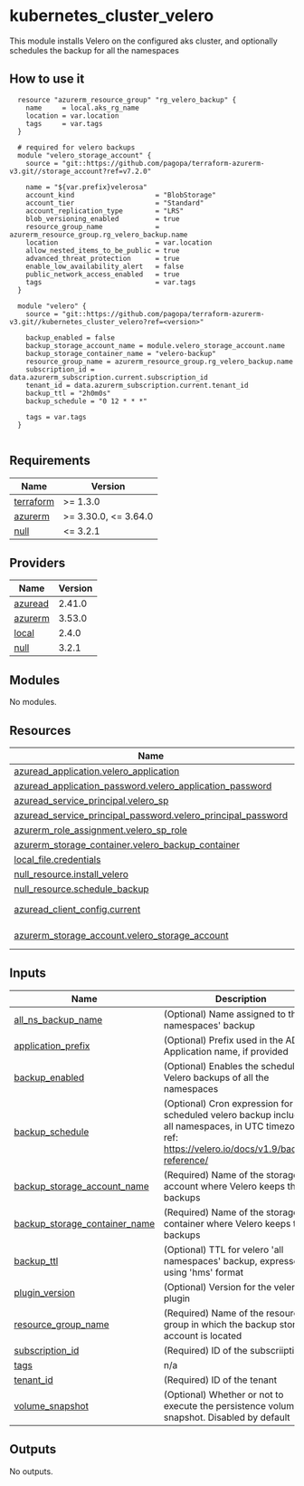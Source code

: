 # kubernetes_cluster_velero

This module installs Velero on the configured aks cluster, and optionally schedules the backup for all the namespaces



## How to use it

```hcl
  resource "azurerm_resource_group" "rg_velero_backup" {
    name     = local.aks_rg_name
    location = var.location
    tags     = var.tags
  }

  # required for velero backups
  module "velero_storage_account" {
    source = "git::https://github.com/pagopa/terraform-azurerm-v3.git//storage_account?ref=v7.2.0"
  
    name = "${var.prefix}velerosa"
    account_kind                    = "BlobStorage"
    account_tier                    = "Standard"
    account_replication_type        = "LRS"
    blob_versioning_enabled         = true
    resource_group_name             = azurerm_resource_group.rg_velero_backup.name
    location                        = var.location
    allow_nested_items_to_be_public = true
    advanced_threat_protection      = true
    enable_low_availability_alert   = false
    public_network_access_enabled   = true
    tags                            = var.tags
  }

  module "velero" {
    source = "git::https://github.com/pagopa/terraform-azurerm-v3.git//kubernetes_cluster_velero?ref=<version>"
    
    backup_enabled = false
    backup_storage_account_name = module.velero_storage_account.name
    backup_storage_container_name = "velero-backup"
    resource_group_name = azurerm_resource_group.rg_velero_backup.name
    subscription_id = data.azurerm_subscription.current.subscription_id
    tenant_id = data.azurerm_subscription.current.tenant_id
    backup_ttl = "2h0m0s"
    backup_schedule = "0 12 * * *"

    tags = var.tags
  }


```


<!-- markdownlint-disable -->
<!-- BEGINNING OF PRE-COMMIT-TERRAFORM DOCS HOOK -->
## Requirements

| Name | Version |
|------|---------|
| <a name="requirement_terraform"></a> [terraform](#requirement\_terraform) | >= 1.3.0 |
| <a name="requirement_azurerm"></a> [azurerm](#requirement\_azurerm) | >= 3.30.0, <= 3.64.0 |
| <a name="requirement_null"></a> [null](#requirement\_null) | <= 3.2.1 |

## Providers

| Name | Version |
|------|---------|
| <a name="provider_azuread"></a> [azuread](#provider\_azuread) | 2.41.0 |
| <a name="provider_azurerm"></a> [azurerm](#provider\_azurerm) | 3.53.0 |
| <a name="provider_local"></a> [local](#provider\_local) | 2.4.0 |
| <a name="provider_null"></a> [null](#provider\_null) | 3.2.1 |

## Modules

No modules.

## Resources

| Name | Type |
|------|------|
| [azuread_application.velero_application](https://registry.terraform.io/providers/hashicorp/azuread/latest/docs/resources/application) | resource |
| [azuread_application_password.velero_application_password](https://registry.terraform.io/providers/hashicorp/azuread/latest/docs/resources/application_password) | resource |
| [azuread_service_principal.velero_sp](https://registry.terraform.io/providers/hashicorp/azuread/latest/docs/resources/service_principal) | resource |
| [azuread_service_principal_password.velero_principal_password](https://registry.terraform.io/providers/hashicorp/azuread/latest/docs/resources/service_principal_password) | resource |
| [azurerm_role_assignment.velero_sp_role](https://registry.terraform.io/providers/hashicorp/azurerm/latest/docs/resources/role_assignment) | resource |
| [azurerm_storage_container.velero_backup_container](https://registry.terraform.io/providers/hashicorp/azurerm/latest/docs/resources/storage_container) | resource |
| [local_file.credentials](https://registry.terraform.io/providers/hashicorp/local/latest/docs/resources/file) | resource |
| [null_resource.install_velero](https://registry.terraform.io/providers/hashicorp/null/latest/docs/resources/resource) | resource |
| [null_resource.schedule_backup](https://registry.terraform.io/providers/hashicorp/null/latest/docs/resources/resource) | resource |
| [azuread_client_config.current](https://registry.terraform.io/providers/hashicorp/azuread/latest/docs/data-sources/client_config) | data source |
| [azurerm_storage_account.velero_storage_account](https://registry.terraform.io/providers/hashicorp/azurerm/latest/docs/data-sources/storage_account) | data source |

## Inputs

| Name | Description | Type | Default | Required |
|------|-------------|------|---------|:--------:|
| <a name="input_all_ns_backup_name"></a> [all\_ns\_backup\_name](#input\_all\_ns\_backup\_name) | (Optional) Name assigned to the 'all namespaces' backup | `string` | `"all-ns-backup"` | no |
| <a name="input_application_prefix"></a> [application\_prefix](#input\_application\_prefix) | (Optional) Prefix used in the AD Application name, if provided | `string` | `null` | no |
| <a name="input_backup_enabled"></a> [backup\_enabled](#input\_backup\_enabled) | (Optional) Enables the scheduled Velero backups of all the namespaces | `bool` | `false` | no |
| <a name="input_backup_schedule"></a> [backup\_schedule](#input\_backup\_schedule) | (Optional) Cron expression for the scheduled velero backup including all namespaces, in UTC timezone. ref: https://velero.io/docs/v1.9/backup-reference/ | `string` | `"0 3 * * *"` | no |
| <a name="input_backup_storage_account_name"></a> [backup\_storage\_account\_name](#input\_backup\_storage\_account\_name) | (Required) Name of the storage account where Velero keeps the backups | `string` | n/a | yes |
| <a name="input_backup_storage_container_name"></a> [backup\_storage\_container\_name](#input\_backup\_storage\_container\_name) | (Required) Name of the storage container where Velero keeps the backups | `string` | n/a | yes |
| <a name="input_backup_ttl"></a> [backup\_ttl](#input\_backup\_ttl) | (Optional) TTL for velero 'all namespaces' backup, expressed using '<number>h<number>m<number>s' format | `string` | `"360h0m0s"` | no |
| <a name="input_plugin_version"></a> [plugin\_version](#input\_plugin\_version) | (Optional) Version for the velero plugin | `string` | `"v1.5.0"` | no |
| <a name="input_resource_group_name"></a> [resource\_group\_name](#input\_resource\_group\_name) | (Required) Name of the resource group in which the backup storage account is located | `string` | n/a | yes |
| <a name="input_subscription_id"></a> [subscription\_id](#input\_subscription\_id) | (Required) ID of the subscriiption | `string` | n/a | yes |
| <a name="input_tags"></a> [tags](#input\_tags) | n/a | `map(any)` | n/a | yes |
| <a name="input_tenant_id"></a> [tenant\_id](#input\_tenant\_id) | (Required) ID of the tenant | `string` | n/a | yes |
| <a name="input_volume_snapshot"></a> [volume\_snapshot](#input\_volume\_snapshot) | (Optional) Whether or not to execute the persistence volume snapshot. Disabled by default | `bool` | `false` | no |

## Outputs

No outputs.
<!-- END OF PRE-COMMIT-TERRAFORM DOCS HOOK -->
